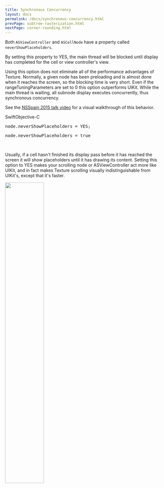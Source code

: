 ```yaml
---
title: Synchronous Concurrency
layout: docs
permalink: /docs/synchronous-concurrency.html
prevPage: subtree-rasterization.html
nextPage: corner-rounding.html
---
```


Both `ASViewController` and `ASCellNode` have a property called `neverShowPlaceholders`.  

By setting this property to YES, the main thread will be blocked until display has completed for the cell or view controller's view.

Using this option does not eliminate all of the performance advantages of Texture. Normally, a given node has been preloading and is almost done when it reaches the screen, so the blocking time is very short.  Even if the rangeTuningParameters are set to 0 this option outperforms UIKit.  While the main thread is waiting, all subnode display executes concurrently, thus synchronous concurrency.

See the <a href="https://goo.gl/KJijuX">NSSpain 2015 talk video</a> for a visual walkthrough of this behavior.

<div class = "highlight-group">
<span class="language-toggle"><a data-lang="swift" class="swiftButton">Swift</a><a data-lang="objective-c" class = "active objcButton">Objective-C</a></span>
<div class = "code">
  <pre lang="objc" class="objcCode">
node.neverShowPlaceholders = YES;
</pre>
<pre lang="swift" class = "swiftCode hidden">
node.neverShowPlaceholders = true
</pre>
</div>
</div>
<br>

Usually, if a cell hasn't finished its display pass before it has reached the screen it will show placeholders until it has drawing its content.  Setting this option to YES makes your scrolling node or ASViewController act more like UIKit, and in fact makes Texture scrolling visually indistinguishable from UIKit's, except that it's faster.

<img src="/static/images/synchronous-concurrency.jpg" width="50%">
